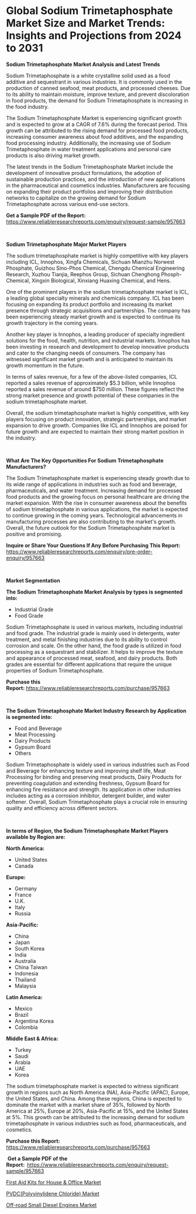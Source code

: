 <p><h1>Global Sodium Trimetaphosphate Market Size and Market Trends: Insights and Projections from 2024 to 2031</h1></p><p><strong>Sodium Trimetaphosphate Market Analysis and Latest Trends</strong></p>
<p><p>Sodium Trimetaphosphate is a white crystalline solid used as a food additive and sequestrant in various industries. It is commonly used in the production of canned seafood, meat products, and processed cheeses. Due to its ability to maintain moisture, improve texture, and prevent discoloration in food products, the demand for Sodium Trimetaphosphate is increasing in the food industry.</p><p>The Sodium Trimetaphosphate Market is experiencing significant growth and is expected to grow at a CAGR of 7.6% during the forecast period. This growth can be attributed to the rising demand for processed food products, increasing consumer awareness about food additives, and the expanding food processing industry. Additionally, the increasing use of Sodium Trimetaphosphate in water treatment applications and personal care products is also driving market growth.</p><p>The latest trends in the Sodium Trimetaphosphate Market include the development of innovative product formulations, the adoption of sustainable production practices, and the introduction of new applications in the pharmaceutical and cosmetics industries. Manufacturers are focusing on expanding their product portfolios and improving their distribution networks to capitalize on the growing demand for Sodium Trimetaphosphate across various end-use sectors.</p></p>
<p><strong>Get a Sample PDF of the Report:&nbsp;</strong> <a href="https://www.reliableresearchreports.com/enquiry/request-sample/957663">https://www.reliableresearchreports.com/enquiry/request-sample/957663</a></p>
<p>&nbsp;</p>
<p><strong>Sodium Trimetaphosphate Major Market Players</strong></p>
<p><p>The sodium trimetaphosphate market is highly competitive with key players including ICL, Innophos, Xingfa Chemicals, Sichuan Mianzhu Norwest Phosphate, Guizhou Sino-Phos Chemical, Chengdu Chemical Engineering Research, Xuzhou Tianjia, Reephos Group, Sichuan Chenghong Phosph-Chemical, Xingxin Biological, Xinxiang Huaxing Chemical, and Hens.</p><p>One of the prominent players in the sodium trimetaphosphate market is ICL, a leading global specialty minerals and chemicals company. ICL has been focusing on expanding its product portfolio and increasing its market presence through strategic acquisitions and partnerships. The company has been experiencing steady market growth and is expected to continue its growth trajectory in the coming years.</p><p>Another key player is Innophos, a leading producer of specialty ingredient solutions for the food, health, nutrition, and industrial markets. Innophos has been investing in research and development to develop innovative products and cater to the changing needs of consumers. The company has witnessed significant market growth and is anticipated to maintain its growth momentum in the future.</p><p>In terms of sales revenue, for a few of the above-listed companies, ICL reported a sales revenue of approximately $5.3 billion, while Innophos reported a sales revenue of around $750 million. These figures reflect the strong market presence and growth potential of these companies in the sodium trimetaphosphate market.</p><p>Overall, the sodium trimetaphosphate market is highly competitive, with key players focusing on product innovation, strategic partnerships, and market expansion to drive growth. Companies like ICL and Innophos are poised for future growth and are expected to maintain their strong market position in the industry.</p></p>
<p>&nbsp;</p>
<p><strong>What Are The Key Opportunities For Sodium Trimetaphosphate Manufacturers?</strong></p>
<p><p>The Sodium Trimetaphosphate market is experiencing steady growth due to its wide range of applications in industries such as food and beverage, pharmaceuticals, and water treatment. Increasing demand for processed food products and the growing focus on personal healthcare are driving the market expansion. With the rise in consumer awareness about the benefits of sodium trimetaphosphate in various applications, the market is expected to continue growing in the coming years. Technological advancements in manufacturing processes are also contributing to the market's growth. Overall, the future outlook for the Sodium Trimetaphosphate market is positive and promising.</p></p>
<p><strong>Inquire or Share Your Questions If Any Before Purchasing This Report:</strong> <a href="https://www.reliableresearchreports.com/enquiry/pre-order-enquiry/957663">https://www.reliableresearchreports.com/enquiry/pre-order-enquiry/957663</a></p>
<p>&nbsp;</p>
<p><strong>Market Segmentation</strong></p>
<p><strong>The Sodium Trimetaphosphate Market Analysis by types is segmented into:</strong></p>
<p><ul><li>Industrial Grade</li><li>Food Grade</li></ul></p>
<p><p>Sodium Trimetaphosphate is used in various markets, including industrial and food grade. The industrial grade is mainly used in detergents, water treatment, and metal finishing industries due to its ability to control corrosion and scale. On the other hand, the food grade is utilized in food processing as a sequestrant and stabilizer. It helps to improve the texture and appearance of processed meat, seafood, and dairy products. Both grades are essential for different applications that require the unique properties of Sodium Trimetaphosphate.</p></p>
<p><strong>Purchase this Report:&nbsp;</strong><a href="https://www.reliableresearchreports.com/purchase/957663">https://www.reliableresearchreports.com/purchase/957663</a></p>
<p>&nbsp;</p>
<p><strong>The Sodium Trimetaphosphate Market Industry Research by Application is segmented into:</strong></p>
<p><ul><li>Food and Beverage</li><li>Meat Processing</li><li>Dairy Products</li><li>Gypsum Board</li><li>Others</li></ul></p>
<p><p>Sodium Trimetaphosphate is widely used in various industries such as Food and Beverage for enhancing texture and improving shelf life, Meat Processing for binding and preserving meat products, Dairy Products for preventing coagulation and extending freshness, Gypsum Board for enhancing fire resistance and strength. Its application in other industries includes acting as a corrosion inhibitor, detergent builder, and water softener. Overall, Sodium Trimetaphosphate plays a crucial role in ensuring quality and efficiency across different sectors.</p></p>
<p>&nbsp;</p>
<p><strong>In terms of Region, the Sodium Trimetaphosphate Market Players available by Region are:</strong></p>
<p>
    <p> <strong> North America: </strong>
        <ul>
            <li>United States</li>
            <li>Canada</li>
        </ul>
        </p> 
    <p> <strong> Europe: </strong>
        <ul>
            <li>Germany</li>
            <li>France</li>
            <li>U.K.</li>
            <li>Italy</li>
            <li>Russia</li>
        </ul>
        </p> 
    <p> <strong> Asia-Pacific: </strong>
        <ul>
            <li>China</li>
            <li>Japan</li>
            <li>South Korea</li>
            <li>India</li>
            <li>Australia</li>
            <li>China Taiwan</li>
            <li>Indonesia</li>
            <li>Thailand</li>
            <li>Malaysia</li>
        </ul>
        </p> 
    <p> <strong> Latin America: </strong>
        <ul>
            <li>Mexico</li>
            <li>Brazil</li>
            <li>Argentina Korea</li>
            <li>Colombia</li>
        </ul>
        </p> 
    <p> <strong> Middle East & Africa: </strong>
        <ul>
            <li>Turkey</li>
            <li>Saudi</li>
            <li>Arabia</li>
            <li>UAE</li>
            <li>Korea</li>
        </ul>
    </p>
    </p>
<p><p>The sodium trimetaphosphate market is expected to witness significant growth in regions such as North America (NA), Asia-Pacific (APAC), Europe, the United States, and China. Among these regions, China is expected to dominate the market with a market share of 35%, followed by North America at 25%, Europe at 20%, Asia-Pacific at 15%, and the United States at 5%. This growth can be attributed to the increasing demand for sodium trimetaphosphate in various industries such as food, pharmaceuticals, and cosmetics.</p></p>
<p><strong>Purchase this Report: </strong><a href="https://www.reliableresearchreports.com/purchase/957663">https://www.reliableresearchreports.com/purchase/957663</a></p>
<p>&nbsp;<strong>Get a Sample PDF of the Report:&nbsp;&nbsp;</strong><a href="https://www.reliableresearchreports.com/enquiry/request-sample/957663">https://www.reliableresearchreports.com/enquiry/request-sample/957663</a></p>
<p><strong></strong></p>
<p><p><a href="https://view.publitas.com/reportprime-1/first-aid-kits-for-house-office-market-size-2023-2030-global-industrial-analysis-key-geographical-regions-market-share-top-key-players-product-types-and-forecast-research-report/">First Aid Kits for House & Office Market</a></p><p><a href="https://view.publitas.com/reportprime-1/pvdc-polyvinylidene-chloride-market-provides-detailed-segmentation-of-this-market-based-on-type-application-and-region-and-forecast-for-the-period-from-2023-2030/">PVDC(Polyvinylidene Chloride) Market</a></p><p><a href="https://view.publitas.com/reportprime-1/off-road-small-diesel-engines-market-research-report-the-key-to-successful-business-strategy-forecasted-for-period-from-2023-2030/">Off-road Small Diesel Engines Market</a></p></p>